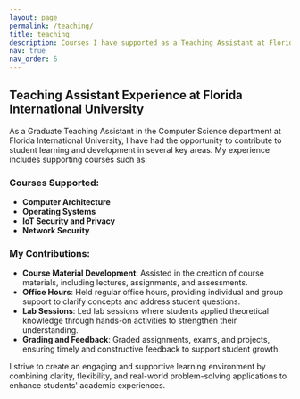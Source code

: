 ```yaml
---
layout: page
permalink: /teaching/
title: teaching
description: Courses I have supported as a Teaching Assistant at Florida International University.
nav: true
nav_order: 6
---
```


## Teaching Assistant Experience at Florida International University

As a Graduate Teaching Assistant in the Computer Science department at Florida International University, I have had the opportunity to contribute to student learning and development in several key areas. My experience includes supporting courses such as:

### Courses Supported:
- **Computer Architecture**
- **Operating Systems**
- **IoT Security and Privacy**
- **Network Security**

### My Contributions:
- **Course Material Development**: Assisted in the creation of course materials, including lectures, assignments, and assessments.
- **Office Hours**: Held regular office hours, providing individual and group support to clarify concepts and address student questions.
- **Lab Sessions**: Led lab sessions where students applied theoretical knowledge through hands-on activities to strengthen their understanding.
- **Grading and Feedback**: Graded assignments, exams, and projects, ensuring timely and constructive feedback to support student growth.

I strive to create an engaging and supportive learning environment by combining clarity, flexibility, and real-world problem-solving applications to enhance students' academic experiences.